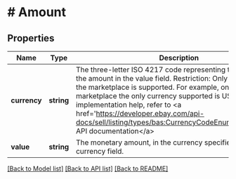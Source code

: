 # # Amount

## Properties

Name | Type | Description | Notes
------------ | ------------- | ------------- | -------------
**currency** | **string** | The three-letter ISO 4217 code representing the currency of the amount in the value field. Restriction: Only the currency of the marketplace is supported. For example, on the US marketplace the only currency supported is USD. For implementation help, refer to &lt;a href&#x3D;&#39;https://developer.ebay.com/api-docs/sell/listing/types/bas:CurrencyCodeEnum&#39;&gt;eBay API documentation&lt;/a&gt; | [optional]
**value** | **string** | The monetary amount, in the currency specified by the currency field. | [optional]

[[Back to Model list]](../../README.md#models) [[Back to API list]](../../README.md#endpoints) [[Back to README]](../../README.md)
